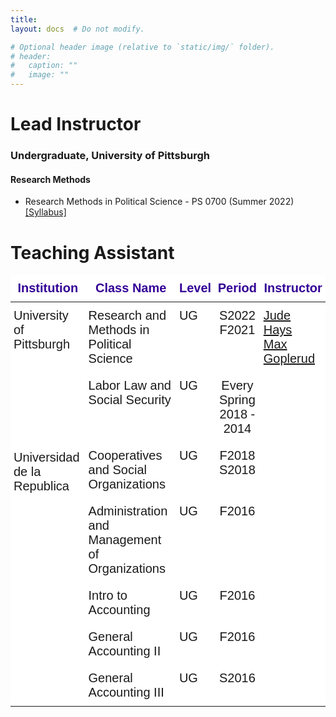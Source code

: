 ```yaml
---
title: 
layout: docs  # Do not modify.

# Optional header image (relative to `static/img/` folder).
# header:
#   caption: ""
#   image: ""
---
```

# Lead Instructor

### Undergraduate, University of Pittsburgh 

#### Research Methods 

* Research Methods in Political Science - PS 0700 (Summer 2022) [[Syllabus]](https://www.dropbox.com/s/shpfv8m1ke1iyr3/PS0700_S22.pdf?dl=0)


# Teaching Assistant 

<style type="text/css">@media screen and (max-width: 767px) {.tg {width: auto !important;}.tg col {width: auto !important;}.tg-wrap {overflow-x: auto;-webkit-overflow-scrolling: touch;margin: auto 0px;}}</style><div class="tg-wrap"><table style="border-collapse:collapse;border-spacing:0;border:none;margin:0px auto" class="tg"><thead><tr><th style="background-color:#ffffff;border-color:#000000;border-style:solid;border-width:0px;color:#340096;font-family:Verdana, Geneva, sans-serif !important;font-size:20px;font-weight:bold;overflow:hidden;padding:10px 5px;position:-webkit-sticky;position:sticky;text-align:center;top:-1px;vertical-align:top;will-change:transform;word-break:normal">Institution</th><th style="background-color:#ffffff;border-color:#000000;border-style:solid;border-width:0px;color:#340096;font-family:Verdana, Geneva, sans-serif !important;font-size:20px;font-weight:bold;overflow:hidden;padding:10px 5px;position:-webkit-sticky;position:sticky;text-align:center;top:-1px;vertical-align:top;will-change:transform;word-break:normal">Class Name</th><th style="background-color:#ffffff;border-color:#000000;border-style:solid;border-width:0px;color:#340096;font-family:Verdana, Geneva, sans-serif !important;font-size:20px;font-weight:bold;overflow:hidden;padding:10px 5px;position:-webkit-sticky;position:sticky;text-align:center;top:-1px;vertical-align:top;will-change:transform;word-break:normal">Level</th><th style="background-color:#ffffff;border-color:#000000;border-style:solid;border-width:0px;color:#340096;font-family:Verdana, Geneva, sans-serif !important;font-size:20px;font-weight:bold;overflow:hidden;padding:10px 5px;position:-webkit-sticky;position:sticky;text-align:center;top:-1px;vertical-align:top;will-change:transform;word-break:normal">Period</th><th style="background-color:#ffffff;border-color:#000000;border-style:solid;border-width:0px;color:#340096;font-family:Verdana, Geneva, sans-serif !important;font-size:20px;font-weight:bold;overflow:hidden;padding:10px 5px;position:-webkit-sticky;position:sticky;text-align:center;top:-1px;vertical-align:top;will-change:transform;word-break:normal">Instructor</th></tr></thead><tbody><tr><td style="background-color:#ffffff;border-color:#000000;border-style:solid;border-width:0px;font-family:Verdana, Geneva, sans-serif !important;font-size:20px;overflow:hidden;padding:10px 5px;text-align:left;vertical-align:top;word-break:normal">University of Pittsburgh</td><td style="background-color:#ffffff;border-color:#000000;border-style:solid;border-width:0px;font-family:Verdana, Geneva, sans-serif !important;font-size:20px;overflow:hidden;padding:10px 5px;text-align:left;vertical-align:top;word-break:normal">Research and Methods in Political Science</td><td style="background-color:#ffffff;border-color:#000000;border-style:solid;border-width:0px;font-family:Verdana, Geneva, sans-serif !important;font-size:20px;overflow:hidden;padding:10px 5px;text-align:left;vertical-align:top;word-break:normal">UG</td><td style="background-color:#ffffff;border-color:#000000;border-style:solid;border-width:0px;font-family:Verdana, Geneva, sans-serif !important;font-size:20px;overflow:hidden;padding:10px 5px;text-align:center;vertical-align:top;word-break:normal">S2022 <br>F2021</td><td style="background-color:#ffffff;border-color:#000000;border-style:solid;border-width:0px;font-family:Verdana, Geneva, sans-serif !important;font-size:20px;overflow:hidden;padding:10px 5px;text-align:left;vertical-align:top;word-break:normal"><a href="https://sites.pitt.edu/~jch61/" target="_blank" rel="noopener noreferrer">Jude Hays</a><br><a href="https://mgoplerud.com/" target="_blank" rel="noopener noreferrer">Max Goplerud</a><br></td></tr><tr><td style="background-color:#ffffff;border-color:#000000;border-style:solid;border-width:0px;font-family:Verdana, Geneva, sans-serif !important;font-size:20px;overflow:hidden;padding:10px 5px;text-align:left;vertical-align:top;word-break:normal" rowspan="6"><br><br><br><br><br>Universidad de la Republica</td><td style="background-color:#ffffff;border-color:#000000;border-style:solid;border-width:0px;font-family:Verdana, Geneva, sans-serif !important;font-size:20px;overflow:hidden;padding:10px 5px;text-align:left;vertical-align:top;word-break:normal">Labor Law and Social Security</td><td style="background-color:#ffffff;border-color:#000000;border-style:solid;border-width:0px;font-family:Verdana, Geneva, sans-serif !important;font-size:20px;overflow:hidden;padding:10px 5px;text-align:left;vertical-align:top;word-break:normal">UG</td><td style="background-color:#ffffff;border-color:#000000;border-style:solid;border-width:0px;font-family:Verdana, Geneva, sans-serif !important;font-size:20px;overflow:hidden;padding:10px 5px;text-align:center;vertical-align:top;word-break:normal">Every Spring<br>2018 - 2014</td><td style="background-color:#ffffff;border-color:#000000;border-style:solid;border-width:0px;font-family:Verdana, Geneva, sans-serif !important;font-size:20px;overflow:hidden;padding:10px 5px;text-align:left;vertical-align:top;word-break:normal"></td></tr><tr><td style="background-color:#ffffff;border-color:#000000;border-style:solid;border-width:0px;font-family:Verdana, Geneva, sans-serif !important;font-size:20px;overflow:hidden;padding:10px 5px;text-align:left;vertical-align:top;word-break:normal">Cooperatives and Social Organizations </td><td style="background-color:#ffffff;border-color:#000000;border-style:solid;border-width:0px;font-family:Verdana, Geneva, sans-serif !important;font-size:20px;overflow:hidden;padding:10px 5px;text-align:left;vertical-align:top;word-break:normal">UG</td><td style="background-color:#ffffff;border-color:#000000;border-style:solid;border-width:0px;font-family:Verdana, Geneva, sans-serif !important;font-size:20px;overflow:hidden;padding:10px 5px;text-align:center;vertical-align:top;word-break:normal">F2018<br>S2018</td><td style="background-color:#ffffff;border-color:#000000;border-style:solid;border-width:0px;font-family:Verdana, Geneva, sans-serif !important;font-size:20px;overflow:hidden;padding:10px 5px;text-align:left;vertical-align:top;word-break:normal"></td></tr><tr><td style="background-color:#ffffff;border-color:#000000;border-style:solid;border-width:0px;font-family:Verdana, Geneva, sans-serif !important;font-size:20px;overflow:hidden;padding:10px 5px;text-align:left;vertical-align:top;word-break:normal">Administration and Management of Organizations</td><td style="background-color:#ffffff;border-color:#000000;border-style:solid;border-width:0px;font-family:Verdana, Geneva, sans-serif !important;font-size:20px;overflow:hidden;padding:10px 5px;text-align:left;vertical-align:top;word-break:normal">UG</td><td style="background-color:#ffffff;border-color:#000000;border-style:solid;border-width:0px;font-family:Verdana, Geneva, sans-serif !important;font-size:20px;overflow:hidden;padding:10px 5px;text-align:center;vertical-align:top;word-break:normal">F2016</td><td style="background-color:#ffffff;border-color:#000000;border-style:solid;border-width:0px;font-family:Verdana, Geneva, sans-serif !important;font-size:20px;overflow:hidden;padding:10px 5px;text-align:left;vertical-align:top;word-break:normal"></td></tr><tr><td style="background-color:#FFF;border-style:solid;border-width:0px;font-family:Verdana, Geneva, sans-serif !important;font-size:20px;overflow:hidden;padding:10px 5px;text-align:left;vertical-align:top;word-break:normal">Intro to Accounting</td><td style="background-color:#FFF;border-style:solid;border-width:0px;font-family:Verdana, Geneva, sans-serif !important;font-size:20px;overflow:hidden;padding:10px 5px;text-align:left;vertical-align:top;word-break:normal">UG</td><td style="background-color:#FFF;border-style:solid;border-width:0px;font-family:Verdana, Geneva, sans-serif !important;font-size:20px;overflow:hidden;padding:10px 5px;text-align:center;vertical-align:top;word-break:normal">F2016</td><td style="background-color:#FFF;border-style:solid;border-width:0px;font-family:Verdana, Geneva, sans-serif !important;font-size:20px;overflow:hidden;padding:10px 5px;text-align:left;vertical-align:top;word-break:normal"></td></tr><tr><td style="background-color:#FFF;border-style:solid;border-width:0px;font-family:Verdana, Geneva, sans-serif !important;font-size:20px;overflow:hidden;padding:10px 5px;text-align:left;vertical-align:top;word-break:normal">General Accounting II</td><td style="background-color:#FFF;border-style:solid;border-width:0px;font-family:Verdana, Geneva, sans-serif !important;font-size:20px;overflow:hidden;padding:10px 5px;text-align:left;vertical-align:top;word-break:normal">UG</td><td style="background-color:#FFF;border-style:solid;border-width:0px;font-family:Verdana, Geneva, sans-serif !important;font-size:20px;overflow:hidden;padding:10px 5px;text-align:center;vertical-align:top;word-break:normal">F2016</td><td style="background-color:#FFF;border-style:solid;border-width:0px;font-family:Verdana, Geneva, sans-serif !important;font-size:20px;overflow:hidden;padding:10px 5px;text-align:left;vertical-align:top;word-break:normal"></td></tr><tr><td style="background-color:#FFF;border-style:solid;border-width:0px;font-family:Verdana, Geneva, sans-serif !important;font-size:20px;overflow:hidden;padding:10px 5px;text-align:left;vertical-align:top;word-break:normal">General Accounting III</td><td style="background-color:#FFF;border-style:solid;border-width:0px;font-family:Verdana, Geneva, sans-serif !important;font-size:20px;overflow:hidden;padding:10px 5px;text-align:left;vertical-align:top;word-break:normal">UG</td><td style="background-color:#FFF;border-style:solid;border-width:0px;font-family:Verdana, Geneva, sans-serif !important;font-size:20px;overflow:hidden;padding:10px 5px;text-align:center;vertical-align:top;word-break:normal">S2016</td><td style="background-color:#FFF;border-style:solid;border-width:0px;font-family:Verdana, Geneva, sans-serif !important;font-size:20px;overflow:hidden;padding:10px 5px;text-align:left;vertical-align:top;word-break:normal"></td></tr></tbody></table></div>
